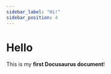 ```yaml
---
sidebar_label: "Hi!"
sidebar_position: 4
---
```


# Hello

This is my **first Docusaurus document**!
